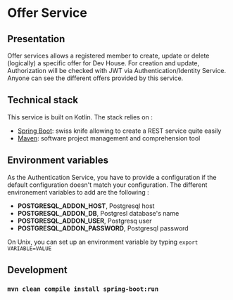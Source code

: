 # Offer Service

## Presentation

Offer services allows a registered member to create, update or delete (logically) a specific offer for Dev House. For creation and update, Authorization will be checked with JWT via Authentication/Identity Service.
Anyone can see the different offers provided by this service.

## Technical stack

This service is built on Kotlin. The stack relies on :
 - [Spring Boot](https://spring.io/projects/spring-boot): swiss knife allowing to create a REST service quite easily
- [Maven](https://maven.apache.org/): software project management and comprehension tool

## Environment variables

As the Authentication Service, you have to provide a configuration if the default configuration doesn't match your configuration.
The different environement variables to add are the following :
- **POSTGRESQL_ADDON_HOST**, Postgresql host
- **POSTGRESQL_ADDON_DB**, Postgresl database's name
- **POSTGRESQL_ADDON_USER**, Postgresq user
- **POSTGRESQL_ADDON_PASSWORD**, Postgresql password

On Unix, you can set up an environment variable by typing `export VARIABLE=VALUE`

## Development

### `mvn clean compile install spring-boot:run`